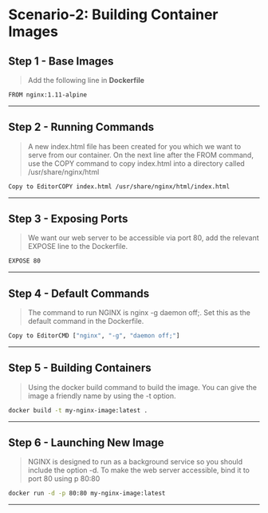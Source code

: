 # Scenario-2: Building Container Images

## Step 1 - Base Images
> Add the following line in **Dockerfile**
```bash
FROM nginx:1.11-alpine
```
---
## Step 2 - Running Commands
>A new index.html file has been created for you which we want to serve from our container. On the next line after the FROM command, use the COPY command to copy index.html into a directory called /usr/share/nginx/html

```bash
Copy to EditorCOPY index.html /usr/share/nginx/html/index.html
```
---
## Step 3 - Exposing Ports
>We want our web server to be accessible via port 80, add the relevant EXPOSE line to the Dockerfile.
```bash
EXPOSE 80
```
---
## Step 4 - Default Commands
>The command to run NGINX is nginx -g daemon off;. Set this as the default command in the Dockerfile.
```bash
Copy to EditorCMD ["nginx", "-g", "daemon off;"]
```

---
## Step 5 - Building Containers
>Using the docker build command to build the image. You can give the image a friendly name by using the -t <name> option.
```bash
docker build -t my-nginx-image:latest .
```
---
## Step 6 - Launching New Image
>NGINX is designed to run as a background service so you should include the option -d. To make the web server accessible, bind it to port 80 using p 80:80
```bash
docker run -d -p 80:80 my-nginx-image:latest
```
--- 